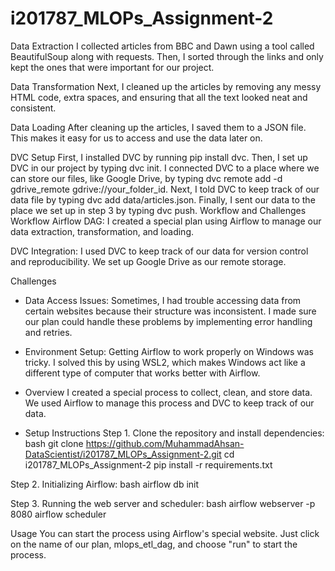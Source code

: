# i201787_MLOPs_Assignment-2

Data Extraction
I collected articles from BBC and Dawn using a tool called BeautifulSoup along with requests. Then, I sorted through the links and only kept the ones that were important for our project.

Data Transformation
Next, I cleaned up the articles by removing any messy HTML code, extra spaces, and ensuring that all the text looked neat and consistent.

Data Loading
After cleaning up the articles, I saved them to a JSON file. This makes it easy for us to access and use the data later on.

DVC Setup
First, I installed DVC by running pip install dvc.
Then, I set up DVC in our project by typing dvc init.
I connected DVC to a place where we can store our files, like Google Drive, by typing dvc remote add -d gdrive_remote gdrive://your_folder_id.
Next, I told DVC to keep track of our data file by typing dvc add data/articles.json.
Finally, I sent our data to the place we set up in step 3 by typing dvc push.
Workflow and Challenges
Workflow
Airflow DAG:
I created a special plan using Airflow to manage our data extraction, transformation, and loading.

DVC Integration:
I used DVC to keep track of our data for version control and reproducibility. We set up Google Drive as our remote storage.

Challenges
- Data Access Issues:
Sometimes, I had trouble accessing data from certain websites because their structure was inconsistent. I made sure our plan could handle these problems by implementing error handling and retries.

- Environment Setup:
Getting Airflow to work properly on Windows was tricky. I solved this by using WSL2, which makes Windows act like a different type of computer that works better with Airflow.


- Overview
I created a special process to collect, clean, and store data. We used Airflow to manage this process and DVC to keep track of our data.

- Setup Instructions
Step 1. Clone the repository and install dependencies:
bash git clone https://github.com/MuhammadAhsan-DataScientist/i201787_MLOPs_Assignment-2.git
cd i201787_MLOPs_Assignment-2
pip install -r requirements.txt

Step 2. Initializing Airflow:
bash airflow db init

Step 3. Running the web server and scheduler:
bash airflow webserver -p 8080 airflow scheduler

Usage
You can start the process using Airflow's special website. Just click on the name of our plan, mlops_etl_dag, and choose "run" to start the process.



